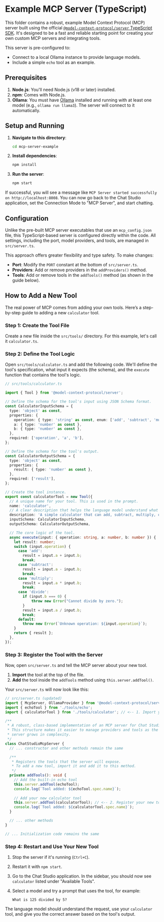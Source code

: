 # Example MCP Server (TypeScript)

This folder contains a robust, example Model Context Protocol (MCP) server built using the official [`@model-context-protocol/server` TypeScript SDK](https://github.com/model-context-protocol/typescript-sdk). It's designed to be a fast and reliable starting point for creating your own custom MCP servers and integrating tools.

This server is pre-configured to:
- Connect to a local Ollama instance to provide language models.
- Include a simple `echo` tool as an example.

## Prerequisites

1.  **Node.js**: You'll need Node.js (v18 or later) installed.
2.  **npm**: Comes with Node.js.
3.  **Ollama**: You must have [Ollama](https://ollama.com/) installed and running with at least one model (e.g., `ollama run llama3`). The server will connect to it automatically.

## Setup and Running

1.  **Navigate to this directory**:
    ```bash
    cd mcp-server-example
    ```

2.  **Install dependencies**:
    ```bash
    npm install
    ```

3.  **Run the server**:
    ```bash
    npm start
    ```

If successful, you will see a message like `MCP Server started successfully on http://localhost:8008`. You can now go back to the Chat Studio application, set the Connection Mode to "MCP Server", and start chatting.

## Configuration

Unlike the pre-built MCP server executables that use an `mcp_config.json` file, this TypeScript-based server is configured directly within the code. All settings, including the port, model providers, and tools, are managed in `src/server.ts`.

This approach offers greater flexibility and type safety. To make changes:
-   **Port**: Modify the `PORT` constant at the bottom of `src/server.ts`.
-   **Providers**: Add or remove providers in the `addProviders()` method.
-   **Tools**: Add or remove tools in the `addTools()` method (as shown in the guide below).

## How to Add a New Tool

The real power of MCP comes from adding your own tools. Here’s a step-by-step guide to adding a new `calculator` tool.

### Step 1: Create the Tool File

Create a new file inside the `src/tools/` directory. For this example, let's call it `calculator.ts`.

### Step 2: Define the Tool Logic

Open `src/tools/calculator.ts` and add the following code. We'll define the tool's specification, what input it expects (the schema), and the `execute` function that contains the tool's logic.

```typescript
// src/tools/calculator.ts

import { Tool } from '@model-context-protocol/server';

// Define the schema for the tool's input using JSON Schema format.
const CalculatorInputSchema = {
  type: 'object' as const,
  properties: {
    operation: { type: 'string' as const, enum: ['add', 'subtract', 'multiply', 'divide'] },
    a: { type: 'number' as const },
    b: { type: 'number' as const },
  },
  required: ['operation', 'a', 'b'],
};

// Define the schema for the tool's output.
const CalculatorOutputSchema = {
  type: 'object' as const,
  properties: {
    result: { type: 'number' as const },
  },
  required: ['result'],
};

// Create the tool instance.
export const calculatorTool = new Tool({
  // A unique name for your tool. This is used in the prompt.
  name: 'calculator',
  // A clear description that helps the language model understand what this tool does.
  description: 'A simple calculator that can add, subtract, multiply, or divide two numbers.',
  inputSchema: CalculatorInputSchema,
  outputSchema: CalculatorOutputSchema,

  // The core logic of the tool.
  async execute(input: { operation: string, a: number, b: number }) {
    let result: number;
    switch (input.operation) {
      case 'add':
        result = input.a + input.b;
        break;
      case 'subtract':
        result = input.a - input.b;
        break;
      case 'multiply':
        result = input.a * input.b;
        break;
      case 'divide':
        if (input.b === 0) {
            throw new Error("Cannot divide by zero.");
        }
        result = input.a / input.b;
        break;
      default:
        throw new Error(`Unknown operation: ${input.operation}`);
    }
    return { result };
  },
});
```

### Step 3: Register the Tool with the Server

Now, open `src/server.ts` and tell the MCP server about your new tool.

1.  **Import** the tool at the top of the file.
2.  **Add** the tool inside the `addTools` method using `this.server.addTool()`.

Your `src/server.ts` will now look like this:
```typescript
// src/server.ts (updated)
import { McpServer, OllamaProvider } from '@model-context-protocol/server';
import { echoTool } from './tools/echo';
import { calculatorTool } from './tools/calculator'; // <-- 1. Import your new tool

/**
 * A robust, class-based implementation of an MCP server for Chat Studio.
 * This structure makes it easier to manage providers and tools as the
 * server grows in complexity.
 */
class ChatStudioMcpServer {
  // ... constructor and other methods remain the same

  /**
   * Registers the tools that the server will expose.
   * To add a new tool, import it and add it to this method.
   */
  private addTools(): void {
    // Add the built-in echo tool
    this.server.addTool(echoTool);
    console.log(`Tool added: ${echoTool.spec.name}`);
    
    // Add your new calculator tool
    this.server.addTool(calculatorTool); // <-- 2. Register your new tool
    console.log(`Tool added: ${calculatorTool.spec.name}`);
  }

  // ... other methods
}

// ... Initialization code remains the same
```

### Step 4: Restart and Use Your New Tool

1.  Stop the server if it's running (`Ctrl+C`).
2.  Restart it with `npm start`.
3.  Go to the Chat Studio application. In the sidebar, you should now see `calculator` listed under "Available Tools".
4.  Select a model and try a prompt that uses the tool, for example:

    `What is 125 divided by 5?`

The language model should understand the request, use your `calculator` tool, and give you the correct answer based on the tool's output.
